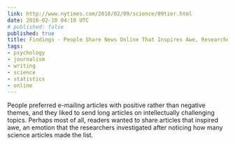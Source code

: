 ```yaml
---
link: http://www.nytimes.com/2010/02/09/science/09tier.html
date: 2010-02-10 04:10 UTC
# published: false
published: true
title: Findings - People Share News Online That Inspires Awe, Researchers Find - NYTimes.com
tags:
- psychology
- journalism
- writing
- science
- statistics
- online
---
```


People preferred e-mailing articles with positive rather than negative themes, and they liked to send long articles on intellectually challenging topics. Perhaps most of all, readers wanted to share articles that inspired awe, an emotion that the researchers investigated after noticing how many science articles made the list.
